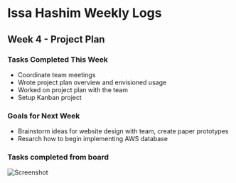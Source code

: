 # Issa Hashim Weekly Logs

## Week 4 - Project Plan 

### Tasks Completed This Week
* Coordinate team meetings
* Wrote project plan overview and envisioned usage
* Worked on project plan with the team
* Setup Kanban project

### Goals for Next Week 
* Brainstorm ideas for website design with team, create paper prototypes
* Resarch how to begin implementing AWS database

  
### Tasks completed from board

![Screenshot](https://github.com/xIssa11/COSC-499-W2023/blob/main/docs/weekly%20logs/Issa_Hashim_SS_W4.PNG)
